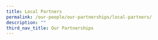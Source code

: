 ```yaml
---
title: Local Partners
permalink: /our-people/our-partnerships/local-partners/
description: ""
third_nav_title: Our Partnerships
---
```

